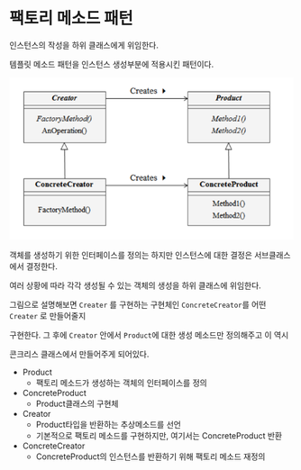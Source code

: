 # 팩토리 메소드 패턴

인스턴스의 작성을 하위 클래스에게 위임한다.

템플릿 메소드 패턴을 인스턴스 생성부분에 적용시킨 패턴이다.

![img.png](img.png)

객체를 생성하기 위한 인터페이스를 정의는 하지만 인스턴스에 대한 결정은 서브클래스에서 결정한다.

여러 상황에 따라 각각 생성될 수 있는 객체의 생성을 하위 클래스에 위임한다.

그림으로 설명해보면 `Creater` 를 구현하는 구현체인 `ConcreteCreator`를 어떤 `Creater` 로 만들어줄지

구현한다. 그 후에 `Creator` 안에서 `Product`에 대한 생성 메소드만 정의해주고 이 역시

콘크리스 클래스에서 만들어주게 되어있다.

- Product
  - 팩토리 메소드가 생성하는 객체의 인터페이스를 정의
- ConcreteProduct
  - Product클래스의 구현체
- Creator
  - Product타입을 반환하는 추상메소드를 선언
  - 기본적으로 팩토리 메소드를 구현하지만, 여기서는 ConcreteProduct 반환
- ConcreteCreator
  - ConcreteProduct의 인스턴스를 반환하기 위해 팩토리 메소드 재정의